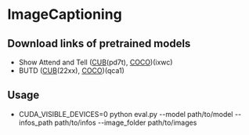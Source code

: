 # ImageCaptioning #
## Download links of pretrained models ##
- Show Attend and Tell ([CUB](https://pan.baidu.com/s/1YscsP7AxgXuaIfnI-gHzlA)(pd7t), [COCO](https://pan.baidu.com/s/1x9z-WBQ2hvTLIxm9YHTCvA))(ixwc)
- BUTD ([CUB](https://pan.baidu.com/s/1O4njmYTk4VE4vMoqNCzBXw)(22xx), [COCO](https://pan.baidu.com/s/10AMDyPymSdTG3Cys4d7g1w))(qca1)

## Usage ##
- CUDA_VISIBLE_DEVICES=0 python eval.py --model path/to/model --infos_path path/to/infos --image_folder path/to/images
